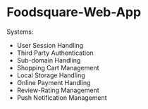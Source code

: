 # Foodsquare-Web-App
		
Systems:
- User Session Handling
- Third Party Authentication
- Sub-domain Handling
- Shopping Cart Management
- Local Storage Handling
- Online Payment Handling
- Review-Rating Management
- Push Notification Management  